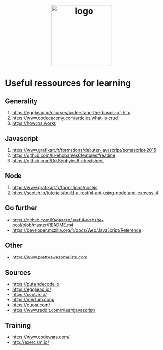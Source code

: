 <h1 align="center">
  <img src="https://bit.ly/2JI8ivt" alt="logo" width="200px">
  <br>
</h1>



# Useful ressources for learning

## Generality
1. https://egghead.io/courses/understand-the-basics-of-http
2. https://www.codecademy.com/articles/what-is-crud
3. https://howdns.works

## Javascript
1. https://www.grafikart.fr/formations/debuter-javascript/ecmascript-2015
2. https://github.com/lukehoban/es6features#readme
3. https://github.com/DrkSephy/es6-cheatsheet

## Node
1. https://www.grafikart.fr/formations/nodejs
2. https://scotch.io/tutorials/build-a-restful-api-using-node-and-express-4

## Go further
* https://github.com/Kadaaran/useful-website-pool/blob/master/README.md
* https://developer.mozilla.org/fr/docs/Web/JavaScript/Reference

## Other
* https://www.prettyawesomelists.com

## Sources
* https://putaindecode.io
* https://egghead.io/
* https://scotch.io/
* https://medium.com/
* https://quora.com/
* https://www.reddit.com/r/learnjavascript/

## Training
* https://www.codewars.com/
* http://exercism.io/
